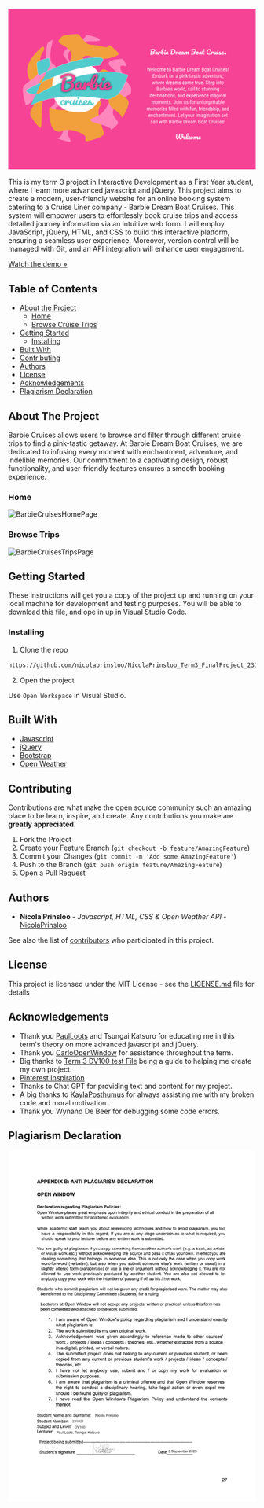 
![BarbieCruises Logo](/assets/ReadMe%20Cover%20Pagepng.png)

This is my term 3 project in Interactive Development as a First Year student, where I learn more advanced javascript and jQuery. This project aims to create a modern, user-friendly website for an online booking system catering to a Cruise Liner company - Barbie Dream Boat Cruises. This system will empower users to effortlessly book cruise trips and access detailed journey information via an intuitive web form. I will employ JavaScript, jQuery, HTML, and CSS to build this interactive platform, ensuring a seamless user experience. Moreover, version control will be managed with Git, and an API integration will enhance user engagement.

[Watch the demo »]()

## Table of Contents

* [About the Project](#about-the-project)
   * [Home](#home)
   * [Browse Cruise Trips](#browse-trips)
* [Getting Started](#getting-started)
  * [Installing](#installing)
* [Built With](#built-with)
* [Contributing](#contributing)
* [Authors](#authors)
* [License](#license)
* [Acknowledgements](#acknowledgements)
* [Plagiarism Declaration](#plagiarism-declaration)

## About The Project

Barbie Cruises allows users to browse and filter through different cruise trips to find a pink-tastic getaway. At Barbie Dream Boat Cruises, we are dedicated to infusing every moment with enchantment, adventure, and indelible memories. Our commitment to a captivating design, robust functionality, and user-friendly features ensures a smooth booking experience.

### Home

![BarbieCruisesHomePage](/assets/ReadMe%20Home%20Page%20Mockup.png)

### Browse Trips

![BarbieCruisesTripsPage](/assets/ReadMe%20Trips%20Page%20Mockup.png)

## Getting Started

These instructions will get you a copy of the project up and running on your local machine for development and testing purposes. You will be able to download this file, and ope in up in Visual Studio Code.

### Installing

1. Clone the repo
```sh
https://github.com/nicolaprinsloo/NicolaPrinsloo_Term3_FinalProject_231021.git
```
2. Open the project

Use `Open Workspace` in Visual Studio.

## Built With

* [Javascript](https://developer.mozilla.org/en-US/docs/Web/JavaScript)
* [jQuery](https://jquery.com/)
* [Bootstrap](https://getbootstrap.com/)
* [Open Weather](https://openweathermap.org/)

## Contributing

Contributions are what make the open source community such an amazing place to be learn, inspire, and create. Any contributions you make are **greatly appreciated**.

1. Fork the Project
2. Create your Feature Branch (`git checkout -b feature/AmazingFeature`)
3. Commit your Changes (`git commit -m 'Add some AmazingFeature'`)
4. Push to the Branch (`git push origin feature/AmazingFeature`)
5. Open a Pull Request

## Authors

* **Nicola Prinsloo** - *Javascript, HTML, CSS & Open Weather API* - [NicolaPrinsloo](https://github.com/nicolaprinsloo)

See also the list of [contributors](https://github.com/nicolaprinsloo/NicolaPrinsloo_Term3_FinalProject_231021/graphs/contributors) who participated in this project.

## License

This project is licensed under the MIT License - see the [LICENSE.md](LICENSE.md) file for details

## Acknowledgements

* Thank you [PaulLoots](https://github.com/PaulLoots) and Tsungai Katsuro for educating me in this term's theory on more advanced javascript and jQuery.
* Thank you [CarloOpenWindow](https://github.com/CarloOpenWindow) for assistance throughout the term.
* Big thanks to [Term 3 DV100 test File](https://github.com/paulowi/DV100-T3-Class-Project-Test/graphs/contributors) being a guide to helping me create my own project.
* [Pinterest Inspiration](https://github.com/paulowi/DV100-T3-Class-Project-Test/graphs/contributors)
* Thanks to Chat GPT for providing text and content for my project.
* A big thanks to [KaylaPosthumus](https://github.com/KaylaPosthumusOW) for always assisting me with my broken code and moral motivation.
* Thank you Wynand De Beer for debugging some code errors.

 ## Plagiarism Declaration

 ![PlagiarismDeclaration](/assets/ReadMe_Plagiarism%20Declaration_NicolaPrinsloo.png)
